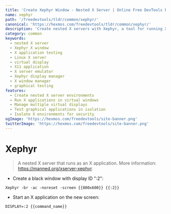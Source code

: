 ```yaml
---
title: 'Create Xephyr Window - Nested X Server | Online Free DevTools by Hexmos'
name: xephyr
path: '/freedevtools/tldr/common/xephyr/'
canonical: 'https://hexmos.com/freedevtools/tldr/common/xephyr/'
description: 'Create nested X servers with Xephyr, a tool for running X applications within X windows. Easily test environments and manage multiple displays. Free online tool, no registration required.'
category: common
keywords:
  - nested X server
  - Xephyr X window
  - X application testing
  - Linux X server
  - virtual display
  - X11 application
  - X server emulator
  - Xephyr display manager
  - X window manager
  - graphical testing
features:
  - Create nested X server environments
  - Run X applications in virtual windows
  - Manage multiple virtual displays
  - Test graphical applications in isolation
  - Isolate X environments for security
ogImage: 'https://hexmos.com/freedevtools/site-banner.png'
twitterImage: 'https://hexmos.com/freedevtools/site-banner.png'
---
```


# Xephyr

> A nested X server that runs as an X application.
> More information: <https://manned.org/xserver-xephyr>.

- Create a black window with display ID ":2":

`Xephyr -br -ac -noreset -screen {{800x600}} {{:2}}`

- Start an X application on the new screen:

`DISPLAY=:2 {{command_name}}`
